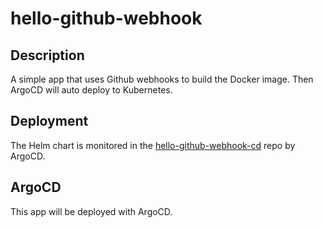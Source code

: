 # hello-github-webhook

## Description
A simple app that uses Github webhooks to build the Docker image.  Then ArgoCD will auto deploy to Kubernetes.

## Deployment
The Helm chart is monitored in the [hello-github-webhook-cd](https://github.com/polinchw/hello-github-webhook-cd) repo by ArgoCD.

## ArgoCD

This app will be deployed with ArgoCD.